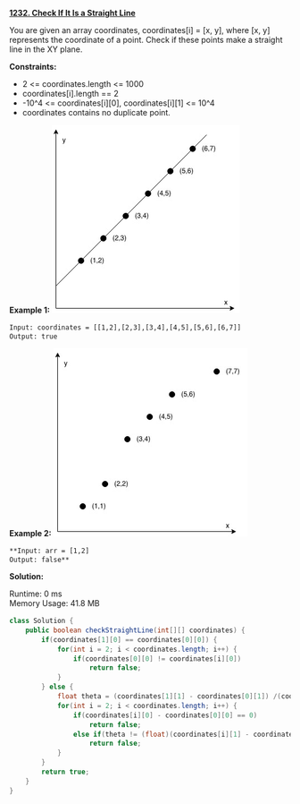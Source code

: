 **[1232. Check If It Is a Straight Line](https://leetcode.com/problems/check-if-it-is-a-straight-line/)**

You are given an array coordinates, coordinates[i] = [x, y], where [x, y] represents the coordinate of a point. Check if these points make a straight line in the XY plane.

**Constraints:**

* 2 <= coordinates.length <= 1000
* coordinates[i].length == 2
* -10^4 <= coordinates[i][0], coordinates[i][1] <= 10^4
* coordinates contains no duplicate point.
 
**Example 1:**
![](./jpg/untitled-diagram-2.jpg)

```
Input: coordinates = [[1,2],[2,3],[3,4],[4,5],[5,6],[6,7]]
Output: true

```

**Example 2:**
![](./jpg/1232_2.jpg)

```
**Input: arr = [1,2]
Output: false**
```


**Solution:**

Runtime: 0 ms<br/>
Memory Usage: 41.8 MB

```java
class Solution {
    public boolean checkStraightLine(int[][] coordinates) {
        if(coordinates[1][0] == coordinates[0][0]) {
            for(int i = 2; i < coordinates.length; i++) {
                if(coordinates[0][0] != coordinates[i][0])
                    return false;
            }
        } else {
            float theta = (coordinates[1][1] - coordinates[0][1]) /(coordinates[1][0] - coordinates[0][0]);
            for(int i = 2; i < coordinates.length; i++) {
                if(coordinates[i][0] - coordinates[0][0] == 0)
                    return false;
                else if(theta != (float)(coordinates[i][1] - coordinates[0][1]) /(coordinates[i][0] - coordinates[0][0]))
                    return false;
            }
        }
        return true;
    }
}

```